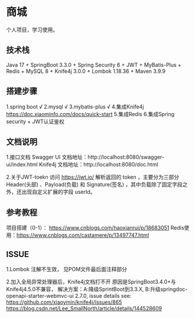 # 商城
个人项目，学习使用。

## 技术栈

Java 17 + SpringBoot 3.3.0 + Spring Security 6 + JWT + MyBatis-Plus + Redis + MySQL 8 + Knife4j 3.0.0 + Lombok 1.18.36 + Maven 3.9.9
## 搭建步骤
1.spring boot  √
2.mysql  √
3.mybatis-plus  √
4.集成Knife4j https://doc.xiaominfo.com/docs/quick-start
5.集成Redis
6.集成Spring security + JWT认证鉴权

## 文档说明
1.接口文档
Swagger UI 文档地址：http://localhost:8080/swagger-ui/index.html
Knife4j 文档地址：http://localhost:8080/doc.html

2.关于JWT-toekn
访问 https://jwt.io/ 解析返回的 token ，主要分为三部分 Header(头部) 、Payload(负载) 和 Signature(签名) ，其中负载除了固定字段之外，还出现自定义扩展的字段 userId。

## 参考教程
项目搭建（0-1）： https://www.cnblogs.com/haoxianrui/p/18683051
Redis使用：https://www.cnblogs.com/castamere/p/13497747.html

## ISSUE
1.Lombok 注解不生效， 见POM文件最后面注释部分

2.加入全局异常处理器后，Knife4j文档打不开 原因是SpringBoot3.4.0+与Knife4j4.5.0不兼容，
解决方案：A:降级SprintBoot到3.3.X, B:升级springdoc-openapi-starter-webmvc-ui 2.7.0, 
issue details see:
https://github.com/xiaoymin/knife4j/issues/865
https://blog.csdn.net/Lee_SmallNorth/article/details/144528609
